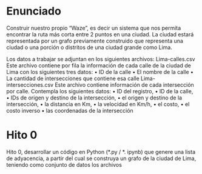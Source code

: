 # Enunciado

Construir nuestro propio “Waze”, es decir un sistema que nos permita encontrar la ruta más
corta entre 2 puntos en una ciudad. La ciudad estará representada por un grafo previamente
construido que representa una ciudad o una porción o distritos de una ciudad grande como Lima.

Los datos a trabajar se adjuntan en los siguientes archivos:
Lima-calles.csv Este archivo contiene por fila la información de cada calle de la ciudad de Lima con
los siguientes tres datos:
• ID de la calle
• El nombre de la calle
• La cantidad de intersecciones que contiene esa calle
Lima-intersecciones.csv Este archivo contiene información de cada intersección por calle.
Contempla los siguientes datos:
• ID del registro,
• ID de la calle,
• IDs de origen y destino de la intersección,
• el origen y destino de la intersección,
• la distancia en Km,
• la velocidad en Km/h,
• el costo,
• el costo inverso
• las coordenadas de la intersección

# Hito 0

Hito 0, desarrollar un código en Python (*.py / *. ipynb) que genere una lista de adyacencia,
a partir del cual se construya un grafo de la ciudad de Lima, teniendo como conjunto de
datos los archivos
